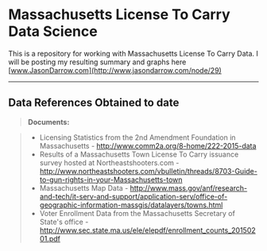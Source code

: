 Massachusetts License To Carry Data Science
===================


This is a repository for working with Massachusetts License To Carry Data.  I will be posting my resulting summary and graphs here [www.JasonDarrow.com](http://www.jasondarrow.com/node/29)

----------


Data References Obtained to date
-------------

> **Documents:**

> - Licensing Statistics from the 2nd Amendment Foundation in Massachusetts - http://www.comm2a.org/8-home/222-2015-data
> - Results of a Massachusetts Town License To Carry issuance survey hosted at Northeastshooters.com - http://www.northeastshooters.com/vbulletin/threads/8703-Guide-to-gun-rights-in-your-Massachusetts-town
> - Massachusetts Map Data - http://www.mass.gov/anf/research-and-tech/it-serv-and-support/application-serv/office-of-geographic-information-massgis/datalayers/towns.html
> - Voter Enrollment Data from the Massachusetts Secretary of State's office - http://www.sec.state.ma.us/ele/elepdf/enrollment_counts_20150201.pdf

